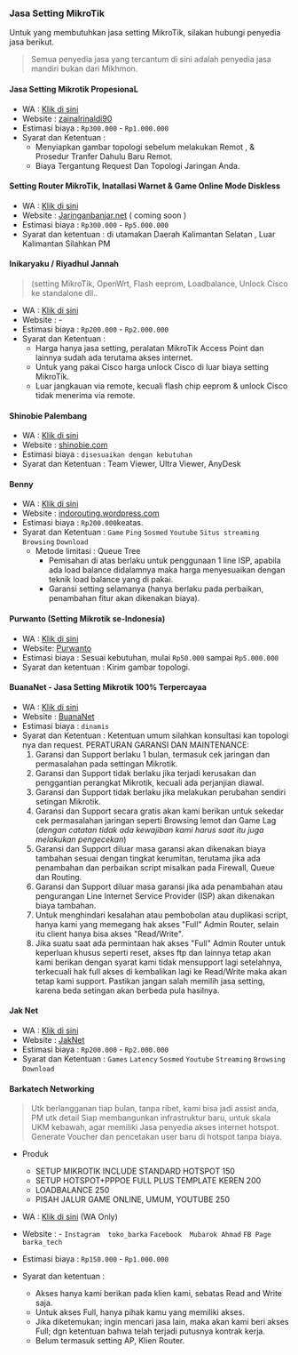 ### Jasa Setting MikroTik
Untuk yang membutuhkan jasa setting MikroTik, silakan hubungi penyedia jasa berikut.
>Semua penyedia jasa yang tercantum di sini adalah penyedia jasa mandiri bukan dari Mikhmon.

#### Jasa Setting Mikrotik PropesionaL
- WA : [Klik di sini](bit.ly/2MkCETR)
- Website : [zainalrinaldi90](https://www.facebook.com/zainalrinaldi90)
- Estimasi biaya : `Rp300.000` - `Rp1.000.000`
- Syarat dan Ketentuan : 
  - Menyiapkan gambar topologi sebelum melakukan Remot , & Prosedur Tranfer Dahulu Baru Remot.
  - Biaya Tergantung Request Dan Topologi Jaringan Anda.

#### Setting Router MikroTik, Inatallasi Warnet & Game Online Mode Diskless
- WA : [Klik di sini](https://wa.me/62811511848)
- Website : [Jaringanbanjar.net](http://jaringanbanjar.net) ( coming soon )
- Estimasi biaya : `Rp300.000` - `Rp5.000.000`
- Syarat dan ketentuan : di utamakan Daerah Kalimantan Selatan , Luar Kalimantan Silahkan PM

#### Inikaryaku / Riyadhul Jannah 
>(setting MikroTik, OpenWrt, Flash eeprom, Loadbalance, Unlock Cisco ke standalone dll..
- WA : [Klik di sini](https://wa.me/6282126666957)
- Website : -
- Estimasi biaya : `Rp200.000` - `Rp2.000.000`
- Syarat dan Ketentuan :
  - Harga hanya jasa setting, peralatan MikroTik Access Point dan lainnya sudah ada terutama akses internet.
  - Untuk yang pakai Cisco harga unlock Cisco di luar biaya setting MikroTik.
  - Luar jangkauan via remote, kecuali flash chip eeprom & unlock Cisco tidak menerima via remote.
  
#### Shinobie Palembang
- WA : [Klik di sini](https://wa.me/6281272176746)
- Website : [shinobie.com](http://shinobie.com)
- Estimasi biaya : `disesuaikan dengan kebutuhan`
- Syarat dan Ketentuan : Team Viewer, Ultra Viewer, AnyDesk

<div>
	<script async src="//pagead2.googlesyndication.com/pagead/js/adsbygoogle.js"></script>
	<!-- ads3 -->
	<ins class="adsbygoogle" style="display:block" data-ad-client="ca-pub-1716315177239884" data-ad-slot="4095402072"
	 data-ad-format="auto" data-full-width-responsive="true"></ins>
	<script>
		(adsbygoogle = window.adsbygoogle || []).push({});
	</script>
</div>

#### Benny
- WA : [Klik di sini](https://wa.me/6282175936659)
- Website : [indorouting.wordpress.com](https://indorouting.wordpress.com)
- Estimasi biaya : `Rp200.000`keatas.
- Syarat dan Ketentuan : 
  `Game` `Ping` `Sosmed` `Youtube` `Situs streaming` `Browsing` `Download`
  - Metode limitasi : Queue Tree
    - Pemisahan di atas berlaku untuk penggunaan 1 line ISP, apabila ada load balance didalamnya maka harga menyesuaikan dengan teknik load balance yang di pakai.
    - Garansi setting selamanya (hanya berlaku pada perbaikan, penambahan fitur akan dikenakan biaya).
    
#### Purwanto (Setting Mikrotik se-Indonesia)
- WA : [Klik di sini](https://wa.me/6282233483221)
- Website: [Purwanto](https://fb.com/botdrex)
- Estimasi biaya : Sesuai kebutuhan, mulai `Rp50.000` sampai `Rp5.000.000`
- Syarat dan ketentuan : Kirim gambar topologi.    

#### BuanaNet - Jasa Setting Mikrotik 100% Terpercayaa
- WA : [Klik di sini](https://wa.me/6281328298448)
- Website : [BuanaNet](https://www.facebook.com/buananetmikrotik)
- Estimasi biaya : `dinamis`
- Syarat dan Ketentuan :
  Ketentuan umum silahkan konsultasi kan topologi nya dan request.
  PERATURAN GARANSI DAN MAINTENANCE:
   1. Garansi dan Support berlaku 1 bulan, termasuk cek jaringan dan permasalahan pada settingan Mikrotik.
   2. Garansi dan Support tidak berlaku jika terjadi kerusakan dan penggantian perangkat Mikrotik, kecuali ada perjanjian diawal.
   3. Garansi dan Support tidak berlaku jika melakukan perubahan sendiri setingan Mikrotik.
   4. Garansi dan Support secara gratis akan kami berikan untuk sekedar cek permasalahan jaringan seperti Browsing lemot dan Game Lag (*dengan catatan tidak ada kewajiban kami harus saat itu juga melakukan pengecekan*)
   5. Garansi dan Support diluar masa garansi akan dikenakan biaya tambahan sesuai dengan tingkat kerumitan, terutama jika ada penambahan dan perbaikan script misalkan pada Firewall, Queue dan Routing.
   6. Garansi dan Support diluar masa garansi jika ada penambahan atau pengurangan Line Internet Service Provider (ISP) akan dikenakan biaya tambahan.
   7. Untuk menghindari kesalahan atau pembobolan atau duplikasi script, hanya kami yang memegang hak akses "Full" Admin Router, selain itu client hanya bisa akses "Read/Write".
   8. Jika suatu saat ada permintaan hak akses "Full" Admin Router untuk keperluan khusus seperti reset, akses ftp dan lainnya tetap akan kami berikan dengan syarat kami tidak mensupport lagi setelahnya, terkecuali hak full akses di kembalikan lagi ke Read/Write maka akan tetap kami support.
   Pastikan jangan salah memilih jasa setting, karena beda setingan akan berbeda pula hasilnya.

<div>
	<script async src="//pagead2.googlesyndication.com/pagead/js/adsbygoogle.js"></script>
	<!-- ads3 -->
	<ins class="adsbygoogle" style="display:block" data-ad-client="ca-pub-1716315177239884" data-ad-slot="4095402072"
	 data-ad-format="auto" data-full-width-responsive="true"></ins>
	<script>
		(adsbygoogle = window.adsbygoogle || []).push({});
	</script>
</div>

#### Jak Net
- WA : [Klik di sini](https://wa.me/6283129199615)
- Website : [JakNet](https://www.facebook.com/Jaknet22)
- Estimasi biaya : `Rp200.000` - `Rp2.000.000`
- Syarat dan Ketentuan : `Games` `Latency` `Sosmed` `Youtube` `Streaming` `Browsing` `Download`

#### Barkatech Networking
>Utk berlangganan tiap bulan, tanpa ribet, kami bisa jadi assist anda, PM utk detail
Siap membangunkan infrastruktur baru, untuk skala UKM kebawah, agar memiliki Jasa penyedia akses internet hotspot.
Generate Voucher dan pencetakan user baru di hotspot tanpa biaya.
- Produk
  - SETUP MIKROTIK INCLUDE STANDARD HOTSPOT 150
  - SETUP HOTSPOT+PPPOE FULL PLUS TEMPLATE KEREN 200
  - LOADBALANCE 250
  - PISAH JALUR GAME ONLINE, UMUM, YOUTUBE 250

- WA : [Klik di sini](https://wa.me/6282271100232) (WA Only)
- Website : - `Instagram  toko_barka` `Facebook  Mubarok Ahmad` `FB Page  barka_tech`
- Estimasi biaya : `Rp150.000` - `Rp1.000.000`
- Syarat dan ketentuan : 
  - Akses hanya kami berikan pada klien kami, sebatas Read and Write saja.
  - Untuk akses Full, hanya pihak kamu yang memiliki akses.
  - Jika diketemukan; ingin mencari jasa lain, maka akan kami beri akses Full; dgn ketentuan bahwa telah terjadi putusnya kontrak kerja.
  - Belum termasuk setting AP, Klien Router.

